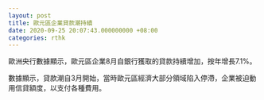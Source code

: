 ```yaml
---
layout: post
title: 歐元區企業貸款潮持續
date: 2020-09-25 20:07:43.000000000 +08:00
categories: rthk
---
```


歐洲央行數據顯示，歐元區企業8月自銀行獲取的貸款持續增加，按年增長7.1%。

數據顯示，貸款潮自3月開始，當時歐元區經濟大部分領域陷入停滯，企業被迫動用信貸額度，以支付各種費用。
